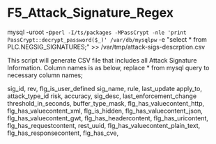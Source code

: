 # F5_Attack_Signature_Regex

mysql -uroot -p`perl -I/ts/packages -MPassCrypt -nle 'print PassCrypt::decrypt_password($_)' /var/db/mysqlpw` -e "select * from PLC.NEGSIG_SIGNATURES;" >> /var/tmp/attack-sigs-descrption.csv

This script will generate CSV file that includes all Attack Signature Information. Column names is as below, replace * from mysql query to necessary column names;

sig_id,
rev,
flg_is_user_defined	sig_name,
rule,
last_update	apply_to,
attack_type_id	risk,
accuracy,
sig_desc,
last_enforcement_change	threshold_in_seconds,
buffer_type_mask,
flg_has_valuecontent_http,
flg_has_valuecontent_xml,
flg_is_hidden,
flg_has_valuecontent_json,
flg_has_valuecontent_gwt,
flg_has_headercontent,
flg_has_uricontent,
flg_has_requestcontent,
rest_uuid,
flg_has_valuecontent_plain_text,
flg_has_responsecontent,
flg_has_cve,

